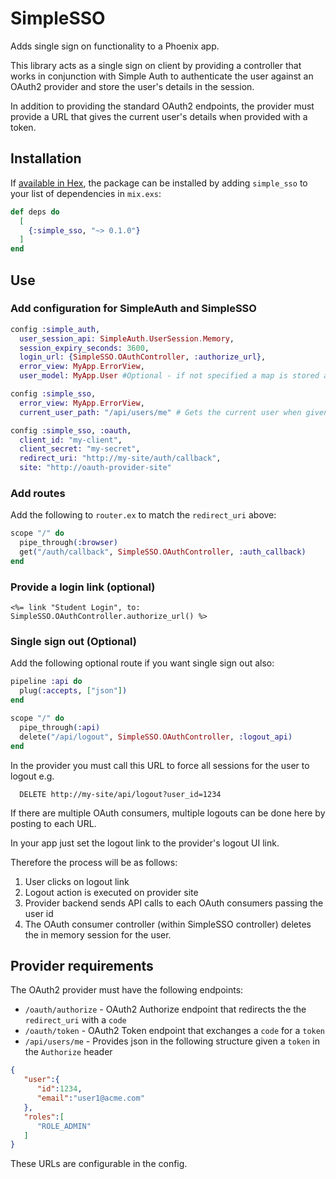 # SimpleSSO

Adds single sign on functionality to a Phoenix app.

This library acts as a single sign on client by providing a controller that works
in conjunction with Simple Auth to authenticate the user against an OAuth2 provider
and store the user's details in the session.

In addition to providing the standard OAuth2 endpoints, the provider must
provide a URL that gives the current user's details when provided with a token.

## Installation

If [available in Hex](https://hex.pm/docs/publish), the package can be installed
by adding `simple_sso` to your list of dependencies in `mix.exs`:

```elixir
def deps do
  [
    {:simple_sso, "~> 0.1.0"}
  ]
end
```
## Use

### Add configuration for SimpleAuth and SimpleSSO

```elixir
config :simple_auth,
  user_session_api: SimpleAuth.UserSession.Memory,
  session_expiry_seconds: 3600,
  login_url: {SimpleSSO.OAuthController, :authorize_url},
  error_view: MyApp.ErrorView,
  user_model: MyApp.User #Optional - if not specified a map is stored as the user

config :simple_sso,
  error_view: MyApp.ErrorView,
  current_user_path: "/api/users/me" # Gets the current user when given Bearer token in the authorization header

config :simple_sso, :oauth,
  client_id: "my-client",
  client_secret: "my-secret",
  redirect_uri: "http://my-site/auth/callback",
  site: "http://oauth-provider-site"
```

### Add routes

Add the following to `router.ex` to match the `redirect_uri` above:

```elixir
scope "/" do
  pipe_through(:browser)
  get("/auth/callback", SimpleSSO.OAuthController, :auth_callback)
end
```

### Provide a login link (optional)
```
<%= link "Student Login", to: SimpleSSO.OAuthController.authorize_url() %>
```


### Single sign out (Optional)
Add the following optional route if you want single sign out also:
```elixir
pipeline :api do
  plug(:accepts, ["json"])
end

scope "/" do
  pipe_through(:api)
  delete("/api/logout", SimpleSSO.OAuthController, :logout_api)
end
```

In the provider you must call this URL to force all sessions for the user to logout
e.g.
```
  DELETE http://my-site/api/logout?user_id=1234
```
If there are multiple OAuth consumers, multiple logouts can be done here by posting to each URL.

In your app just set the logout link to the provider's logout UI link.

Therefore the process will be as follows:
1. User clicks on logout link
2. Logout action is executed on provider site
3. Provider backend sends API calls to each OAuth consumers passing the user id
4. The OAuth consumer controller (within SimpleSSO controller) deletes the in memory session for the user.

## Provider requirements
The OAuth2 provider must have the following endpoints:

* `/oauth/authorize` - OAuth2 Authorize endpoint that redirects the the `redirect_uri` with a `code`
* `/oauth/token` - OAuth2 Token endpoint that exchanges a `code` for a `token`
* `/api/users/me` - Provides json in the following structure given a `token` in the `Authorize` header

```json
{
   "user":{
      "id":1234,
      "email":"user1@acme.com"
   },
   "roles":[
      "ROLE_ADMIN"
   ]
}
```

These URLs are configurable in the config.
